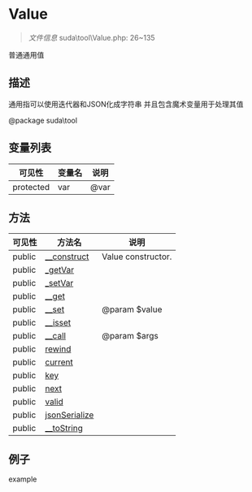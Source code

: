 #  Value 

> *文件信息* suda\tool\Value.php: 26~135


普通通用值


## 描述




通用指可以使用迭代器和JSON化成字符串
并且包含魔术变量用于处理其值

@package suda\tool


## 变量列表
| 可见性 |  变量名   | 说明 |
|--------|----|------|
| protected    | var | @var| 

## 方法

| 可见性 | 方法名 | 说明 |
|--------|-------|------|
|  public  |[__construct](Value/__construct.md) | Value constructor. |
|  public  |[_getVar](Value/_getVar.md) |  |
|  public  |[_setVar](Value/_setVar.md) |  |
|  public  |[__get](Value/__get.md) |  |
|  public  |[__set](Value/__set.md) | @param $value |
|  public  |[__isset](Value/__isset.md) |  |
|  public  |[__call](Value/__call.md) | @param $args |
|  public  |[rewind](Value/rewind.md) |  |
|  public  |[current](Value/current.md) |  |
|  public  |[key](Value/key.md) |  |
|  public  |[next](Value/next.md) |  |
|  public  |[valid](Value/valid.md) |  |
|  public  |[jsonSerialize](Value/jsonSerialize.md) |  |
|  public  |[__toString](Value/__toString.md) |  |
 

## 例子

example